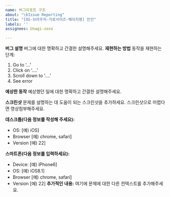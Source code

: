 ```yaml
---
name: 버그리포트 구조
about: "\bIssue Reporting"
title: "[OS-브라우저-가로사이즈-페이지명] 안건"
labels: ''
assignees: Unagi-zoso

---
```


**버그 설명** 버그에 대한 명확하고 간결한 설명해주세요.
**재현하는 방법** 동작을 재현하는 단계:

1. Go to '...'
2. Click on '....'
3. Scroll down to '....'
4. See error

**예상한 동작** 예상했던 일에 대한 명확하고 간결한 설명해주세요.

**스크린샷** 문제를 설명하는 데 도움이 되는 스크린샷을 추가하세요. 스크린샷으로 어렵다면 영상첨부해주세요.

**데스크톱(다음 정보를 작성해 주세요):**
-   OS: [예) iOS]
-   Browser [예) chrome, safari]
-   Version [예) 22]

**스마트폰(다음 정보를 입력하세요):**

-   Device: [예) iPhone6]
-   OS: [예) iOS8.1]
-   Browser [예) chrome, safari]
-   Version [예) 22]
**추가적인 내용:** 여기에 문제에 대한 다른 컨텍스트를 추가해주세요.
